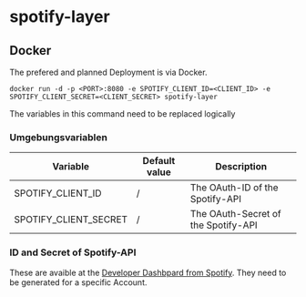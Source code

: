 # spotify-layer
## Docker
The prefered and planned Deployment is via Docker.

`docker run -d -p <PORT>:8080 -e SPOTIFY_CLIENT_ID=<CLIENT_ID> -e SPOTIFY_CLIENT_SECRET=<CLIENT_SECRET> spotify-layer`

The variables in this command need to be replaced logically

### Umgebungsvariablen
| Variable | Default value | Description |
|---|---|---|
| SPOTIFY_CLIENT_ID | / | The OAuth-ID of the Spotify-API|
| SPOTIFY_CLIENT_SECRET | / | The OAuth-Secret of the Spotify-API|

### ID and Secret of Spotify-API
These are avaible at the [Developer Dashbpard from Spotify](https://developer.spotify.com/dashboard). They need to be generated for a specific Account.


